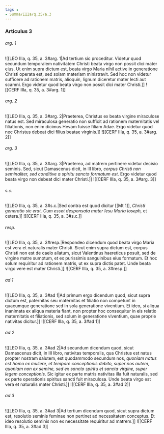 ```yaml
---
tags : 
- Summa/IIIa/q.35/a.3
---
```


### Articulus 3

###### arg. 1
![[LEO IIIa, q. 35, a. 3#arg. 1|Ad tertium sic proceditur. Videtur quod secundum temporalem nativitatem Christi beata virgo non possit dici mater eius. Ut enim supra dictum est, beata virgo Maria nihil active in generatione Christi operata est, sed solam materiam ministravit. Sed hoc non videtur sufficere ad rationem matris, alioquin, lignum diceretur mater lecti aut scamni. Ergo videtur quod beata virgo non possit dici mater Christi.]]
![[CERF IIIa, q. 35, a. 3#arg. 1]]

###### arg. 2
![[LEO IIIa, q. 35, a. 3#arg. 2|Praeterea, Christus ex beata virgine miraculose natus est. Sed miraculosa generatio non sufficit ad rationem maternitatis vel filiationis, non enim dicimus Hevam fuisse filiam Adae. Ergo videtur quod nec Christus debeat dici filius beatae virginis.]]
![[CERF IIIa, q. 35, a. 3#arg. 2]]

###### arg. 3
![[LEO IIIa, q. 35, a. 3#arg. 3|Praeterea, ad matrem pertinere videtur decisio seminis. Sed, sicut Damascenus dicit, in III libro, *corpus Christi non seminaliter, sed conditive a spiritu sancto formatum est*. Ergo videtur quod beata virgo non debeat dici mater Christi.]]
![[CERF IIIa, q. 35, a. 3#arg. 3]]

###### s.c.
![[LEO IIIa, q. 35, a. 3#s.c.|Sed contra est quod dicitur [[Mt 1]], *Christi generatio sic erat. Cum esset desponsata mater Iesu Maria Ioseph,* et cetera.]]
![[CERF IIIa, q. 35, a. 3#s.c.]]

###### resp.
![[LEO IIIa, q. 35, a. 3#resp.|Respondeo dicendum quod beata virgo Maria est vera et naturalis mater Christi. Sicut enim supra dictum est, corpus Christi non est de caelo allatum, sicut Valentinus haereticus posuit, sed de virgine matre sumptum, et ex purissimis sanguinibus eius formatum. Et hoc solum requiritur ad rationem matris, ut ex supra dictis patet. Unde beata virgo vere est mater Christi.]]
![[CERF IIIa, q. 35, a. 3#resp.]]

###### ad 1
![[LEO IIIa, q. 35, a. 3#ad 1|Ad primum ergo dicendum quod, sicut supra dictum est, paternitas seu maternitas et filiatio non competunt in quacumque generatione sed in sola generatione viventium. Et ideo, si aliqua inanimata ex aliqua materia fiant, non propter hoc consequitur in eis relatio maternitatis et filiationis, sed solum in generatione viventium, quae proprie nativitas dicitur.]]
![[CERF IIIa, q. 35, a. 3#ad 1]]

###### ad 2
![[LEO IIIa, q. 35, a. 3#ad 2|Ad secundum dicendum quod, sicut Damascenus dicit, in III libro, nativitas temporalis, qua Christus est natus propter nostram salutem, est quodammodo secundum nos, *quoniam natus est homo ex muliere, et tempore conceptionis debito, super nos autem, quoniam non ex semine, sed ex sancto spiritu et sancta virgine, super legem conceptionis*. Sic igitur ex parte matris nativitas illa fuit naturalis, sed ex parte operationis spiritus sancti fuit miraculosa. Unde beata virgo est vera et naturalis mater Christi.]]
![[CERF IIIa, q. 35, a. 3#ad 2]]

###### ad 3
![[LEO IIIa, q. 35, a. 3#ad 3|Ad tertium dicendum quod, sicut supra dictum est, resolutio seminis feminae non pertinet ad necessitatem conceptus. Et ideo resolutio seminis non ex necessitate requiritur ad matrem.]]
![[CERF IIIa, q. 35, a. 3#ad 3]]

